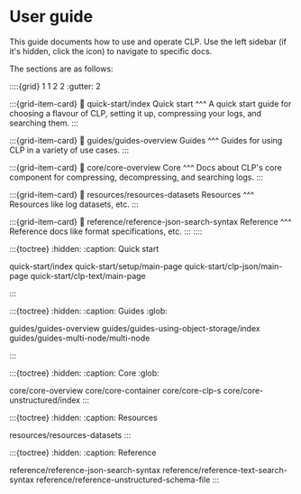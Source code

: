 # User guide

This guide documents how to use and operate CLP. Use the left sidebar (if it's hidden, click the
<i class="fa fa-bars"></i> icon) to navigate to specific docs.

The sections are as follows:

::::{grid} 1 1 2 2
:gutter: 2

:::{grid-item-card}
:link: quick-start/index
Quick start
^^^
A quick start guide for choosing a flavour of CLP, setting it up, compressing your logs, and searching them.
:::

:::{grid-item-card}
:link: guides/guides-overview
Guides
^^^
Guides for using CLP in a variety of use cases.
:::

:::{grid-item-card}
:link: core/core-overview
Core
^^^
Docs about CLP's core component for compressing, decompressing, and searching logs.
:::

:::{grid-item-card}
:link: resources/resources-datasets
Resources
^^^
Resources like log datasets, etc.
:::

:::{grid-item-card}
:link: reference/reference-json-search-syntax
Reference
^^^
Reference docs like format specifications, etc.
:::
::::

:::{toctree}
:hidden:
:caption: Quick start

quick-start/index
quick-start/setup/main-page
quick-start/clp-json/main-page
quick-start/clp-text/main-page

:::

:::{toctree}
:hidden:
:caption: Guides
:glob:

guides/guides-overview
guides/guides-using-object-storage/index
guides/guides-multi-node/multi-node

:::

:::{toctree}
:hidden:
:caption: Core
:glob:

core/core-overview
core/core-container
core/core-clp-s
core/core-unstructured/index
:::

:::{toctree}
:hidden:
:caption: Resources

resources/resources-datasets
:::

:::{toctree}
:hidden:
:caption: Reference

reference/reference-json-search-syntax
reference/reference-text-search-syntax
reference/reference-unstructured-schema-file
:::
